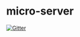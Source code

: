 # micro-server

[![Gitter](https://badges.gitter.im/micro-server/Lobby.svg)](https://gitter.im/micro-server/Lobby?utm_source=badge&utm_medium=badge&utm_campaign=pr-badge&utm_content=badge)